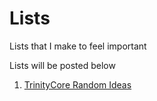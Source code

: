 Lists
=====

Lists that I make to feel important

Lists will be posted below
1. [TrinityCore Random Ideas](../blob/master/TrinityCore-Ideas.md)
